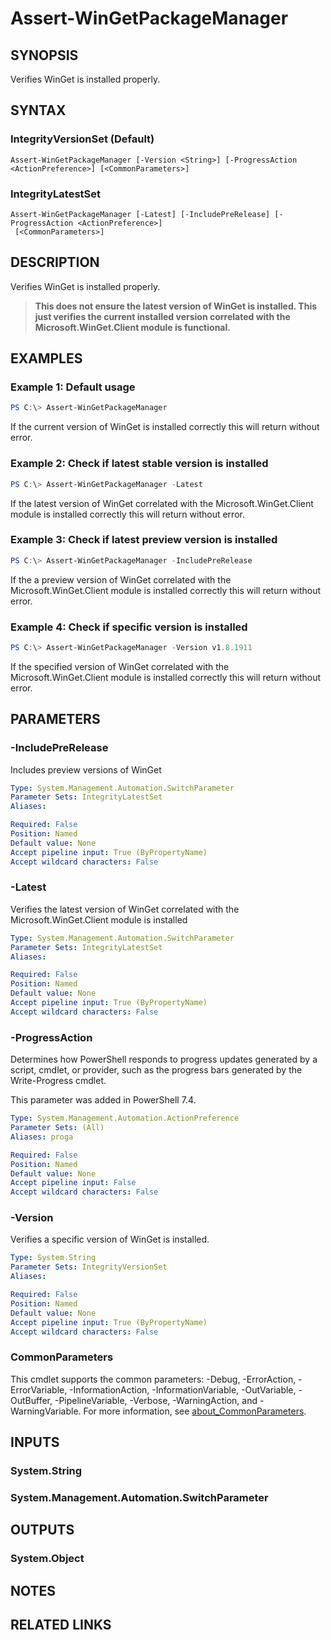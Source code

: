 ﻿---
external help file: Microsoft.WinGet.Client.Cmdlets.dll-Help.xml
Module Name: Microsoft.WinGet.Client
online version:
schema: 2.0.0
---

# Assert-WinGetPackageManager

## SYNOPSIS
Verifies WinGet is installed properly.

## SYNTAX

### IntegrityVersionSet (Default)
```
Assert-WinGetPackageManager [-Version <String>] [-ProgressAction <ActionPreference>] [<CommonParameters>]
```

### IntegrityLatestSet
```
Assert-WinGetPackageManager [-Latest] [-IncludePreRelease] [-ProgressAction <ActionPreference>]
 [<CommonParameters>]
```

## DESCRIPTION
Verifies WinGet is installed properly.

>**This does not ensure the latest version of WinGet is installed. This just verifies the current installed version correlated with the Microsoft.WinGet.Client module is functional.**

## EXAMPLES

### Example 1: Default usage

```powershell
PS C:\> Assert-WinGetPackageManager
```

If the current version of WinGet is installed correctly this will return without error.

### Example 2: Check if latest stable version is installed

```powershell
PS C:\> Assert-WinGetPackageManager -Latest
```

If the latest version of WinGet correlated with the Microsoft.WinGet.Client module is installed correctly this will return without error.

### Example 3: Check if latest preview version is installed

```powershell
PS C:\> Assert-WinGetPackageManager -IncludePreRelease
```

If the a preview version of WinGet correlated with the Microsoft.WinGet.Client module is installed correctly this will return without error.

### Example 4: Check if specific version is installed

```powershell
PS C:\> Assert-WinGetPackageManager -Version v1.8.1911
```

If the specified version of WinGet correlated with the Microsoft.WinGet.Client module is installed correctly this will return without error.

## PARAMETERS

### -IncludePreRelease
Includes preview versions of WinGet

```yaml
Type: System.Management.Automation.SwitchParameter
Parameter Sets: IntegrityLatestSet
Aliases:

Required: False
Position: Named
Default value: None
Accept pipeline input: True (ByPropertyName)
Accept wildcard characters: False
```

### -Latest
Verifies the latest version of WinGet correlated with the Microsoft.WinGet.Client module is installed

```yaml
Type: System.Management.Automation.SwitchParameter
Parameter Sets: IntegrityLatestSet
Aliases:

Required: False
Position: Named
Default value: None
Accept pipeline input: True (ByPropertyName)
Accept wildcard characters: False
```

### -ProgressAction

Determines how PowerShell responds to progress updates generated by a script, cmdlet, or provider, such as the progress bars generated by the Write-Progress cmdlet.

This parameter was added in PowerShell 7.4.

```yaml
Type: System.Management.Automation.ActionPreference
Parameter Sets: (All)
Aliases: proga

Required: False
Position: Named
Default value: None
Accept pipeline input: False
Accept wildcard characters: False
```

### -Version
Verifies a specific version of WinGet is installed.

```yaml
Type: System.String
Parameter Sets: IntegrityVersionSet
Aliases:

Required: False
Position: Named
Default value: None
Accept pipeline input: True (ByPropertyName)
Accept wildcard characters: False
```

### CommonParameters
This cmdlet supports the common parameters: -Debug, -ErrorAction, -ErrorVariable, -InformationAction, -InformationVariable, -OutVariable, -OutBuffer, -PipelineVariable, -Verbose, -WarningAction, and -WarningVariable. For more information, see [about_CommonParameters](http://go.microsoft.com/fwlink/?LinkID=113216).

## INPUTS

### System.String

### System.Management.Automation.SwitchParameter

## OUTPUTS

### System.Object
## NOTES

## RELATED LINKS
